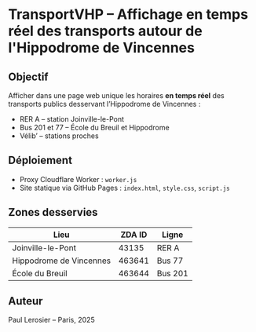 
# TransportVHP – Affichage en temps réel des transports autour de l'Hippodrome de Vincennes

## Objectif

Afficher dans une page web unique les horaires **en temps réel** des transports publics desservant l’Hippodrome de Vincennes :
- RER A – station Joinville-le-Pont
- Bus 201 et 77 – École du Breuil et Hippodrome
- Vélib’ – stations proches

## Déploiement
- Proxy Cloudflare Worker : `worker.js`
- Site statique via GitHub Pages : `index.html`, `style.css`, `script.js`

## Zones desservies

| Lieu                    | ZDA ID | Ligne |
|-------------------------|--------|-------|
| Joinville-le-Pont       | 43135  | RER A |
| Hippodrome de Vincennes | 463641 | Bus 77|
| École du Breuil         | 463644 | Bus 201|

## Auteur

Paul Lerosier – Paris, 2025
